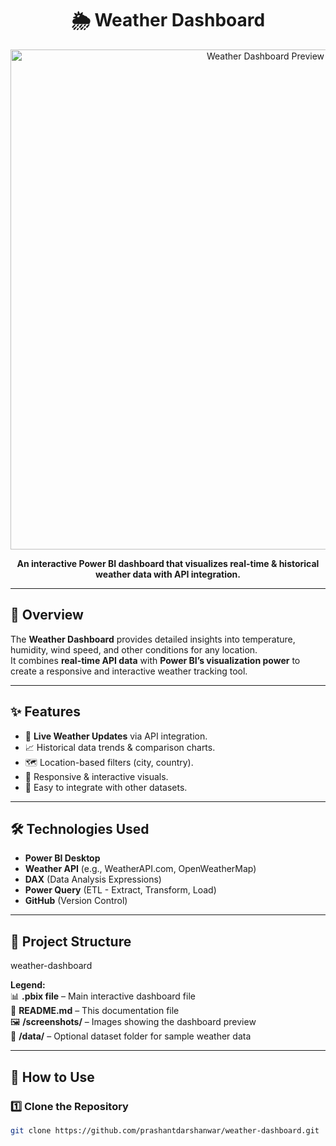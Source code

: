 <h1 align="center">🌦 Weather Dashboard</h1>

<p align="center">
  <img src="screenshots/dashboard.png" alt="Weather Dashboard Preview" width="800"/>
</p>

<p align="center">
  <b>An interactive Power BI dashboard that visualizes real-time & historical weather data with API integration.</b>
</p>

---

## 📌 Overview
The **Weather Dashboard** provides detailed insights into temperature, humidity, wind speed, and other conditions for any location.  
It combines **real-time API data** with **Power BI’s visualization power** to create a responsive and interactive weather tracking tool.

---

## ✨ Features
- 📡 **Live Weather Updates** via API integration.
- 📈 Historical data trends & comparison charts.
- 🗺 Location-based filters (city, country).
- 📱 Responsive & interactive visuals.
- 🔗 Easy to integrate with other datasets.

---

## 🛠 Technologies Used
- **Power BI Desktop**
- **Weather API** (e.g., WeatherAPI.com, OpenWeatherMap)
- **DAX** (Data Analysis Expressions)
- **Power Query** (ETL - Extract, Transform, Load)
- **GitHub** (Version Control)

---

## 📂 Project Structure
weather-dashboard

**Legend:**  
📊 **.pbix file** – Main interactive dashboard file  
📄 **README.md** – This documentation file  
🖼 **/screenshots/** – Images showing the dashboard preview  
📁 **/data/** – Optional dataset folder for sample weather data  

---

## 🚀 How to Use
### 1️⃣ Clone the Repository
```bash
git clone https://github.com/prashantdarshanwar/weather-dashboard.git

